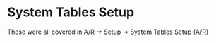 # System Tables Setup

These were all covered in A/R -> Setup -> [System Tables Setup (A/R)](../../accounts-receivable-credit-control/setup-a-r-system-setup/system-tables-setup-a-r.md#payment-terms-setup)
